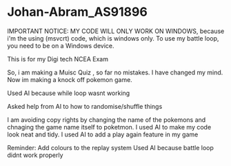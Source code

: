 # Johan-Abram_AS91896
IMPORTANT NOTICE:
MY CODE WILL ONLY WORK ON WINDOWS, because i'm the using (msvcrt) code, which is windows only. To use my battle loop, you need to be on a Windows device.

This is for my Digi tech NCEA Exam

So, i am making a Muisc Quiz , so far no mistakes.
I have changed my mind. Now im making a knock off pokemon game.

Used AI because while loop wasnt working 

Asked help from AI to how to randomise/shuffle things

I am avoiding copy rights by changing the name of the pokemons and chnaging the game name itself to poketmon.
I used AI to make my code look neat and tidy.
I used AI to add a play again feature in my game

Reminder:
Add colours to the replay system
Used AI because battle loop didnt work properly 
